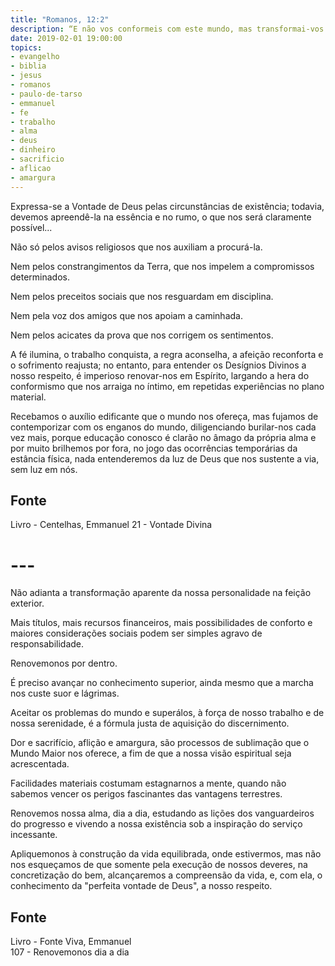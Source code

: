```yaml
---
title: "Romanos, 12:2"
description: “E não vos conformeis com este mundo, mas transformai-vos pela renovação de vosso entendimento para que experimenteis qual seja a boa, agradável e perfeita vontade de Deus” – Paulo
date: 2019-02-01 19:00:00
topics: 
- evangelho
- biblia
- jesus
- romanos
- paulo-de-tarso
- emmanuel
- fe
- trabalho
- alma
- deus
- dinheiro
- sacrificio
- aflicao
- amargura
---
```


Expressa-se a Vontade de Deus pelas circunstâncias de existência; todavia, devemos
apreendê-la na essência e no rumo, o que nos será claramente possível...

Não só pelos avisos religiosos que nos auxiliam a procurá-la.

Nem pelos constrangimentos da Terra, que nos impelem a compromissos
determinados.

Nem pelos preceitos sociais que nos resguardam em disciplina.

Nem pela voz dos amigos que nos apoiam a caminhada.

Nem pelos acicates da prova que nos corrigem os sentimentos.

A fé ilumina, o trabalho conquista, a regra aconselha, a afeição reconforta e o
sofrimento reajusta; no entanto, para entender os Desígnios Divinos a nosso
respeito, é imperioso renovar-nos em Espírito, largando a hera do conformismo
que nos arraiga no íntimo, em repetidas experiências no plano material.

Recebamos o auxílio edificante que o mundo nos ofereça, mas fujamos de
contemporizar com os enganos do mundo, diligenciando burilar-nos cada vez mais,
porque educação conosco é clarão no âmago da própria alma e por muito brilhemos
por fora, no jogo das ocorrências temporárias da estância física, nada
entenderemos da luz de Deus que nos sustente a via, sem luz em nós.

## Fonte
Livro - Centelhas, Emmanuel
21 - Vontade Divina

# ---

Não adianta a transformação aparente da nossa personalidade na feição
exterior.

Mais títulos, mais recursos financeiros, mais possibilidades de conforto e
maiores considerações sociais podem ser simples agravo de responsabilidade.

Renovemo­nos por dentro.

É preciso avançar no conhecimento superior, ainda mesmo que a marcha
nos custe suor e lágrimas.

Aceitar os problemas do mundo e superá­los, à força de nosso trabalho e de
nossa serenidade, é a fórmula justa de aquisição do discernimento.

Dor e sacrifício, aflição e amargura, são processos de sublimação que o
Mundo Maior nos oferece, a fim de que a nossa visão espiritual seja acrescentada.

Facilidades materiais costumam estagnar­nos a mente, quando não sabemos
vencer os perigos fascinantes das vantagens terrestres.

Renovemos nossa alma, dia a dia, estudando as lições dos vanguardeiros do
progresso e vivendo a nossa existência sob a inspiração do serviço incessante.

Apliquemo­nos à construção da vida equilibrada, onde estivermos, mas não
nos esqueçamos de que somente pela execução de nossos deveres, na concretização
do bem, alcançaremos a compreensão da vida, e, com ela, o conhecimento da
"perfeita vontade de Deus", a nosso respeito.

## Fonte
Livro - Fonte Viva, Emmanuel  
107 - Renovemo­nos dia a dia
